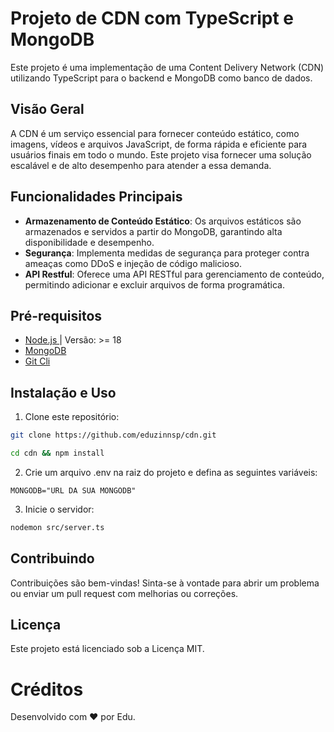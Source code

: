 # Projeto de CDN com TypeScript e MongoDB

Este projeto é uma implementação de uma Content Delivery Network (CDN) utilizando TypeScript para o backend e MongoDB como banco de dados.

## Visão Geral

A CDN é um serviço essencial para fornecer conteúdo estático, como imagens, vídeos e arquivos JavaScript, de forma rápida e eficiente para usuários finais em todo o mundo. Este projeto visa fornecer uma solução escalável e de alto desempenho para atender a essa demanda.

## Funcionalidades Principais

- **Armazenamento de Conteúdo Estático**: Os arquivos estáticos são armazenados e servidos a partir do MongoDB, garantindo alta disponibilidade e desempenho.
- **Segurança**: Implementa medidas de segurança para proteger contra ameaças como DDoS e injeção de código malicioso.
- **API Restful**: Oferece uma API RESTful para gerenciamento de conteúdo, permitindo adicionar e excluir arquivos de forma programática.

## Pré-requisitos

- [Node.js ](https://nodejs.org/) | Versão: >= 18
- [MongoDB ](https://mongodb.com/)
- [Git Cli ](https://git-scm.com/downloads)
  
## Instalação e Uso

1. Clone este repositório:

```bash
git clone https://github.com/eduzinnsp/cdn.git

cd cdn && npm install
```

2. Crie um arquivo .env na raiz do projeto e defina as seguintes variáveis:

```text
MONGODB="URL DA SUA MONGODB"
```

3. Inicie o servidor:
```bash
nodemon src/server.ts
```

## Contribuindo
Contribuições são bem-vindas! Sinta-se à vontade para abrir um problema ou enviar um pull request com melhorias ou correções.

## Licença
Este projeto está licenciado sob a Licença MIT.

# Créditos
Desenvolvido com ❤ por Edu.
